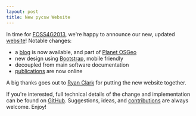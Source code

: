 ```yaml
---
layout: post
title: New pycsw Website
---
```


In time for [FOSS4G2013](http://2013.foss4g.org), we're happy to announce our new, updated [website](http://pycsw.org)!  Notable changes:

- a [blog](http://pycsw.org/blog) is now available, and part of [Planet OSGeo](http://planet.osgeo.org)
- new design using [Bootstrap](http://getbootstrap.com), mobile friendly
- decoupled from main software documentation
- [publications](http://pycsw.org/publications) are now online

A big thanks goes out to [Ryan Clark](https://github.com/rclark) for putting the new website together.

If you're interested, full technical details of the change and implementation can be found on [GitHub](https://github.com/geopython/pycsw/issues/180).  Suggestions, ideas, and [contributions](https://github.com/geopython/pycsw/tree/website) are always welcome.  Enjoy!
